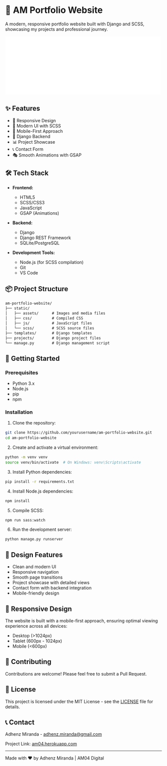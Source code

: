 # 🎨 AM Portfolio Website

A modern, responsive portfolio website built with Django and SCSS, showcasing my projects and professional journey.

![Portfolio Preview](static/assets/images/navbar/PortfolioLogo.png)

## ✨ Features

- 🎯 Responsive Design
- 🎨 Modern UI with SCSS
- 📱 Mobile-First Approach
- 🚀 Django Backend
- 📊 Project Showcase
- 📞 Contact Form
- 🎭 Smooth Animations with GSAP

## 🛠️ Tech Stack

- **Frontend:**
  - HTML5
  - SCSS/CSS3
  - JavaScript
  - GSAP (Animations)

- **Backend:**
  - Django
  - Django REST Framework
  - SQLite/PostgreSQL

- **Development Tools:**
  - Node.js (for SCSS compilation)
  - Git
  - VS Code

## 📦 Project Structure

```
am-portfolio-website/
├── static/
│   ├── assets/      # Images and media files
│   ├── css/         # Compiled CSS
│   ├── js/          # JavaScript files
│   └── scss/        # SCSS source files
├── templates/       # Django templates
├── projects/        # Django project files
└── manage.py        # Django management script
```

## 🚀 Getting Started

### Prerequisites

- Python 3.x
- Node.js
- pip
- npm

### Installation

1. Clone the repository:
```bash
git clone https://github.com/yourusername/am-portfolio-website.git
cd am-portfolio-website
```

2. Create and activate a virtual environment:
```bash
python -m venv venv
source venv/bin/activate  # On Windows: venv\Scripts\activate
```

3. Install Python dependencies:
```bash
pip install -r requirements.txt
```

4. Install Node.js dependencies:
```bash
npm install
```

5. Compile SCSS:
```bash
npm run sass:watch
```

6. Run the development server:
```bash
python manage.py runserver
```

## 🎨 Design Features

- Clean and modern UI
- Responsive navigation
- Smooth page transitions
- Project showcase with detailed views
- Contact form with backend integration
- Mobile-friendly design

## 📱 Responsive Design

The website is built with a mobile-first approach, ensuring optimal viewing experience across all devices:

- Desktop (>1024px)
- Tablet (600px - 1024px)
- Mobile (<600px)

## 🤝 Contributing

Contributions are welcome! Please feel free to submit a Pull Request.

## 📄 License

This project is licensed under the MIT License - see the [LICENSE](LICENSE) file for details.

## 📞 Contact

Adhenz Miranda - [adhenz.miranda@gmail.com](mailto:adhenz.miranda@gmail.com)

Project Link: [am04.herokuapp.com](https://am04-c1eccbd13c2a.herokuapp.com/)

---

Made with ❤️ by Adhenz Miranda | AM04 Digital